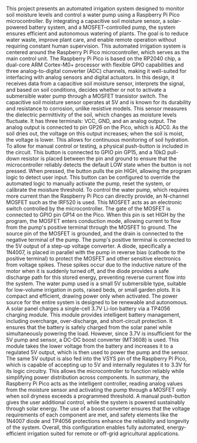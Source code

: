 This project presents an automated irrigation system designed to monitor soil moisture levels and control a water pump using a Raspberry Pi Pico microcontroller. By integrating a capacitive soil moisture sensor, a solar-powered battery system, and a MOSFET-controlled pump, the system ensures efficient and autonomous watering of plants. The goal is to reduce water waste, improve plant care, and enable remote operation without requiring constant human supervision.
This automated irrigation system is centered around the Raspberry Pi Pico microcontroller, which serves as the main control unit. The Raspberry Pi Pico is based on the RP2040 chip, a dual-core ARM Cortex-M0+ processor with flexible GPIO capabilities and three analog-to-digital converter (ADC) channels, making it well-suited for interfacing with analog sensors and digital actuators. In this design, it receives data from a capacitive soil moisture sensor, interprets the signal, and based on soil conditions, decides whether or not to activate a submersible water pump through a MOSFET transistor switch. The capacitive soil moisture sensor operates at 5V and is known for its durability and resistance to corrosion, unlike resistive models. This sensor measures the dielectric permittivity of the soil, which changes as moisture levels fluctuate. It has three terminals: VCC, GND, and an analog output. The analog output is connected to pin GP26 on the Pico, which is ADC0. As the soil dries out, the voltage on this output increases; when the soil is moist, the voltage is lower. This allows for continuous monitoring of soil hydration.
To allow for manual control or testing, a physical push-button is included in the circuit. This button is connected to GPIO pin GP15, and a 10kΩ pull-down resistor is placed between the pin and ground to ensure that the microcontroller reliably detects the default LOW state when the button is not pressed. When pressed, the button pulls the pin HIGH, allowing the program logic to detect user input. This button can be configured to override the automated logic to manually activate the pump, reset the system, or calibrate the moisture threshold.
To control the water pump, which requires more current than the Raspberry Pi Pico can directly provide, an N-channel MOSFET such as the IRF520 is used. This MOSFET acts as an electronic switch controlled by the microcontroller. The gate of the MOSFET is connected to GPIO pin GP14 on the Pico. When this pin is set HIGH by the program, the MOSFET enters conduction mode, allowing current to flow from the pump's positive terminal through the MOSFET to ground. The source pin of the MOSFET is grounded, and the drain is connected to the negative terminal of the pump. The pump's positive terminal is connected to the 5V output of a step-up voltage converter. A diode, specifically a 1N4007, is placed in parallel with the pump in reverse bias (cathode to the positive terminal) to protect the MOSFET and other sensitive electronics from voltage spikes. These spikes occur due to the inductive nature of the motor when it is suddenly turned off, and the diode provides a safe discharge path for this stored energy, preventing reverse current flow into the system.
The water pump used is a small 5V submersible type, suitable for low-volume irrigation in pots, raised beds, or small garden plots. It is compact and efficient, drawing power only when activated. The power source for the entire system is designed to be renewable and autonomous. A solar panel charges a single-cell 3.7V Li-Ion battery via a TP4056 charging module. This module provides intelligent battery management, including overcharge, over-discharge, and short-circuit protection. It ensures that the battery is safely charged from the solar panel while simultaneously powering the load.
However, since 3.7V is insufficient for the 5V pump and sensor, a DC-DC boost converter (MT3608) is used. This module takes the lower voltage from the battery and increases it to a regulated 5V output, which is then used to power the pump and the sensor. The same 5V output is also fed into the VSYS pin of the Raspberry Pi Pico, which is capable of accepting up to 5V and internally regulates it to 3.3V for its logic circuitry. This allows the microcontroller to function reliably while simplifying power distribution across components.
In summary, the Raspberry Pi Pico acts as the intelligent controller, reading analog values from the moisture sensor and activating the pump through a MOSFET only when soil dryness exceeds a programmed threshold. A manual push-button gives the user additional control, while the system is powered sustainably through solar energy. The use of a boost converter ensures that the voltage requirements of each component are met, and safety elements like the 1N4007 diode and TP4056 protections enhance the reliability and longevity of the system. Overall, this configuration enables fully automated, energy-efficient irrigation suited for remote or off-grid agricultural applications.
 
